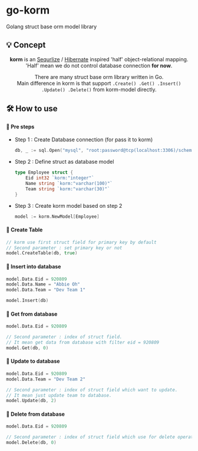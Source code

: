 # go-korm
Golang struct base orm model library


## 💡 Concept
<p align="center">
<b>korm</b> is an <a href="https://sequelize.org/">Sequrlize</a> / <a href="https://hibernate.org/">Hibernate</a> inspired 'half' object-relational mapping.<br>
'Half' mean we do not control database connection <b>for now</b>.<br>
</p>

<p align="center">
There are many struct base orm library written in Go.<br>
Main difference in korm is that support <code>.Create() .Get() .Insert() .Update() .Delete()</code> from korm-model directly.
</p>

## 🛠 How to use

#### 📖 Pre steps
- Step 1 : Create Database connection (for pass it to korm)
    ```go
    db, _ := sql.Open("mysql", "root:password@tcp(localhost:3306)/schema")
    ```
- Step 2 : Define struct as database model
    ```go
    type Employee struct {
        Eid int32 `korm:"integer"`
        Name string `korm:"varchar(100)"`
        Team string `korm:"varchar(30)"`
    }
    ```
- Step 3 : Create korm model based on step 2
    ```go
    model := korm.NewModel[Employee]
    ```

#### 📖 Create Table
```go
// korm use first struct field for primary key by default
// Second parameter : set primary key or not
model.CreateTable(db, true)
```

#### 📖 Insert into database
```go
model.Data.Eid = 920809
model.Data.Name = "Abbie Oh"
model.Data.Team = "Dev Team 1"

model.Insert(db)
```

#### 📖 Get from database
```go
model.Data.Eid = 920809

// Second parameter : index of struct field.
// It mean get data from database with filter eid = 920809
model.Get(db, 0)
```

#### 📖 Update to database
```go
model.Data.Eid = 920809
model.Data.Team = "Dev Team 2"

// Second parameter : index of struct field which want to update.
// It mean just update team to database.
model.Update(db, 2)
```

#### 📖 Delete from database
```go
model.Data.Eid = 920809

// Second parameter : index of struct field which use for delete operation.
model.Delete(db, 0)
```